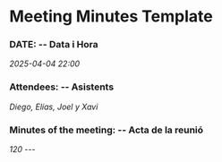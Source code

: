# Meeting Minutes Template 

### DATE: -- Data i Hora  
_2025-04-04 22:00_ 

### Attendees: -- Asistents 
_Diego, Elías, Joel y Xavi_ 

### Minutes of the meeting: -- Acta de la reunió 
_120_ --- 
